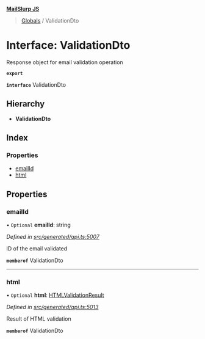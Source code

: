 **[MailSlurp JS](../README.md)**

> [Globals](../README.md) / ValidationDto

# Interface: ValidationDto

Response object for email validation operation

**`export`** 

**`interface`** ValidationDto

## Hierarchy

* **ValidationDto**

## Index

### Properties

* [emailId](validationdto.md#emailid)
* [html](validationdto.md#html)

## Properties

### emailId

• `Optional` **emailId**: string

*Defined in [src/generated/api.ts:5007](https://github.com/mailslurp/mailslurp-client/blob/67ec74c/src/generated/api.ts#L5007)*

ID of the email validated

**`memberof`** ValidationDto

___

### html

• `Optional` **html**: [HTMLValidationResult](htmlvalidationresult.md)

*Defined in [src/generated/api.ts:5013](https://github.com/mailslurp/mailslurp-client/blob/67ec74c/src/generated/api.ts#L5013)*

Result of HTML validation

**`memberof`** ValidationDto
